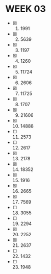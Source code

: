 # WEEK 03
- [x] 01. 1991
- [x] 02. 5639
- [x] 03. 1197
- [x] 04. 1260
- [x] 05. 11724
- [x] 06. 2606
- [x] 07. 11725
- [x] 08. 1707
- [x] 09. 21606
- [x] 10. 14888
- [ ] 11. 2573
- [ ] 12. 2617
- [x] 13. 2178
- [x] 14. 18352
- [x] 15. 1916
- [x] 16. 2665
- [x] 17. 7569
- [ ] 18. 3055
- [ ] 19. 2294
- [x] 20. 2252
- [x] 21. 2637
- [ ] 22. 1432
- [ ] 23. 1948
